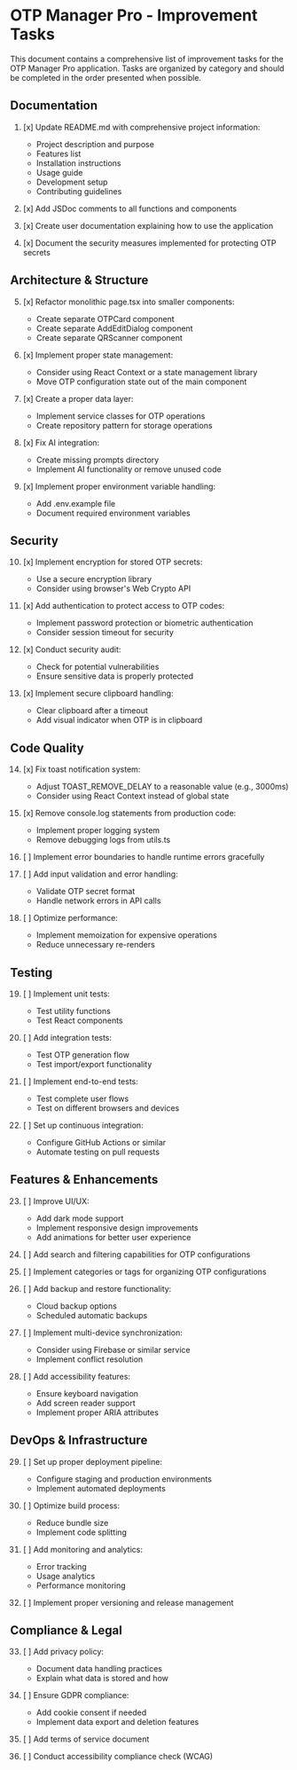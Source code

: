 # OTP Manager Pro - Improvement Tasks

This document contains a comprehensive list of improvement tasks for the OTP Manager Pro application. Tasks are organized by category and should be completed in the order presented when possible.

## Documentation

1. [x] Update README.md with comprehensive project information:
   - Project description and purpose
   - Features list
   - Installation instructions
   - Usage guide
   - Development setup
   - Contributing guidelines

2. [x] Add JSDoc comments to all functions and components

3. [x] Create user documentation explaining how to use the application

4. [x] Document the security measures implemented for protecting OTP secrets

## Architecture & Structure

5. [x] Refactor monolithic page.tsx into smaller components:
   - Create separate OTPCard component
   - Create separate AddEditDialog component
   - Create separate QRScanner component

6. [x] Implement proper state management:
   - Consider using React Context or a state management library
   - Move OTP configuration state out of the main component

7. [x] Create a proper data layer:
   - Implement service classes for OTP operations
   - Create repository pattern for storage operations

8. [x] Fix AI integration:
   - Create missing prompts directory
   - Implement AI functionality or remove unused code

9. [x] Implement proper environment variable handling:
   - Add .env.example file
   - Document required environment variables

## Security

10. [x] Implement encryption for stored OTP secrets:
    - Use a secure encryption library
    - Consider using browser's Web Crypto API

11. [x] Add authentication to protect access to OTP codes:
    - Implement password protection or biometric authentication
    - Consider session timeout for security

12. [x] Conduct security audit:
    - Check for potential vulnerabilities
    - Ensure sensitive data is properly protected

13. [x] Implement secure clipboard handling:
    - Clear clipboard after a timeout
    - Add visual indicator when OTP is in clipboard

## Code Quality

14. [x] Fix toast notification system:
    - Adjust TOAST_REMOVE_DELAY to a reasonable value (e.g., 3000ms)
    - Consider using React Context instead of global state

15. [x] Remove console.log statements from production code:
    - Implement proper logging system
    - Remove debugging logs from utils.ts

16. [ ] Implement error boundaries to handle runtime errors gracefully

17. [ ] Add input validation and error handling:
    - Validate OTP secret format
    - Handle network errors in API calls

18. [ ] Optimize performance:
    - Implement memoization for expensive operations
    - Reduce unnecessary re-renders

## Testing

19. [ ] Implement unit tests:
    - Test utility functions
    - Test React components

20. [ ] Add integration tests:
    - Test OTP generation flow
    - Test import/export functionality

21. [ ] Implement end-to-end tests:
    - Test complete user flows
    - Test on different browsers and devices

22. [ ] Set up continuous integration:
    - Configure GitHub Actions or similar
    - Automate testing on pull requests

## Features & Enhancements

23. [ ] Improve UI/UX:
    - Add dark mode support
    - Implement responsive design improvements
    - Add animations for better user experience

24. [ ] Add search and filtering capabilities for OTP configurations

25. [ ] Implement categories or tags for organizing OTP configurations

26. [ ] Add backup and restore functionality:
    - Cloud backup options
    - Scheduled automatic backups

27. [ ] Implement multi-device synchronization:
    - Consider using Firebase or similar service
    - Implement conflict resolution

28. [ ] Add accessibility features:
    - Ensure keyboard navigation
    - Add screen reader support
    - Implement proper ARIA attributes

## DevOps & Infrastructure

29. [ ] Set up proper deployment pipeline:
    - Configure staging and production environments
    - Implement automated deployments

30. [ ] Optimize build process:
    - Reduce bundle size
    - Implement code splitting

31. [ ] Add monitoring and analytics:
    - Error tracking
    - Usage analytics
    - Performance monitoring

32. [ ] Implement proper versioning and release management

## Compliance & Legal

33. [ ] Add privacy policy:
    - Document data handling practices
    - Explain what data is stored and how

34. [ ] Ensure GDPR compliance:
    - Add cookie consent if needed
    - Implement data export and deletion features

35. [ ] Add terms of service document

36. [ ] Conduct accessibility compliance check (WCAG)
